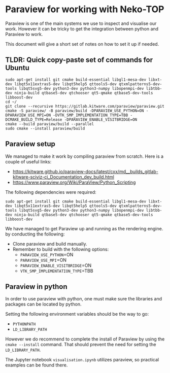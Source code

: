 # Paraview for working with Neko-TOP

Paraview is one of the main systems we use to inspect and visualise our work.
However it can be tricky to get the integration between python and Paraview to
work.

This document will give a short set of notes on how to set it up if needed.

## TLDR: Quick copy-paste set of commands for Ubuntu

```shell
sudo apt-get install git cmake build-essential libgl1-mesa-dev libxt-dev libqt5x11extras5-dev libqt5help5 qttools5-dev qtxmlpatterns5-dev-tools libqt5svg5-dev python3-dev python3-numpy libopenmpi-dev libtbb-dev ninja-build qtbase5-dev qtchooser qt5-qmake qtbase5-dev-tools libboost-dev
cd ~/
git clone --recursive https://gitlab.kitware.com/paraview/paraview.git
cmake -S paraview/ -B paraview/build -DPARAVIEW_USE_PYTHON=ON -DPARAVIEW_USE_MPI=ON -DVTK_SMP_IMPLEMENTATION_TYPE=TBB -DCMAKE_BUILD_TYPE=Release -DPARAVIEW_ENABLE_VISITBRIDGE=ON
cmake --build paraview/build --parallel
sudo cmake --install paraview/build
```

## Paraview setup

We managed to make it work by compiling paraview from scratch. Here is a couple
of useful links:

- https://kitware.github.io/paraview-docs/latest/cxx/md__builds_gitlab-kitware-sciviz-ci_Documentation_dev_build.html
- https://www.paraview.org/Wiki/ParaView/Python_Scripting

The following dependencies were required:
```
sudo apt-get install git cmake build-essential libgl1-mesa-dev libxt-dev libqt5x11extras5-dev libqt5help5 qttools5-dev qtxmlpatterns5-dev-tools libqt5svg5-dev python3-dev python3-numpy libopenmpi-dev libtbb-dev ninja-build qtbase5-dev qtchooser qt5-qmake qtbase5-dev-tools libboost-dev
```

We have managed to get Paraview up and running as the rendering engine. by
conducting the following:
- Clone paraview and build manually.
- Remember to build with the following options:
  - `PARAVIEW_USE_PYTHON`=ON
  - `PARAVIEW_USE_MPI`=ON
  - `PARAVIEW_ENABLE_VISITBRIDGE`=ON
  - `VTK_SMP_IMPLEMENTATION_TYPE`=TBB

## Paraview in python

In order to use paraview with python, one must make sure the libraries and
packages can be located by python.

Setting the following environment variables should be the way to go:
- `PYTHONPATH`
- `LD_LIBRARY_PATH`

However we do recommend to complete the install of Paraview by using the 
`cmake --install` command. That should prevent the need for setting the
`LD_LIBRARY_PATH`.

The Jupyter notebook `visualisation.ipynb` utilizes paraview, so practical
examples can be found there.